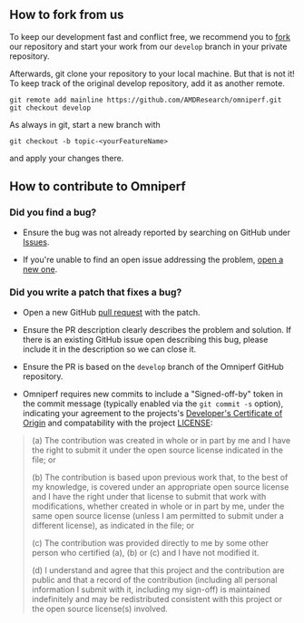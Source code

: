 ## How to fork from us

To keep our development fast and conflict free, we recommend you to [fork](https://github.com/AMDResearch/omniperf/fork) our repository and start your work from our `develop` branch in your private repository.

Afterwards, git clone your repository to your local machine. But that is not it! To keep track of the original develop repository, add it as another remote.

```
git remote add mainline https://github.com/AMDResearch/omniperf.git
git checkout develop
```

As always in git, start a new branch with

```
git checkout -b topic-<yourFeatureName>
```

and apply your changes there.

## How to contribute to Omniperf

### Did you find a bug?

- Ensure the bug was not already reported by searching on GitHub under [Issues](https://github.com/AMDResearch/omniperf/issues).

- If you're unable to find an open issue addressing the problem, [open a new one](https://github.com/AMDResearch/omniperf/issues/new).

### Did you write a patch that fixes a bug?

- Open a new GitHub [pull request](https://github.com/AMDResearch/omniperf/compare) with the patch.

- Ensure the PR description clearly describes the problem and solution. If there is an existing GitHub issue open describing this bug, please include it in the description so we can close it.

- Ensure the PR is based on the `develop` branch of the Omniperf GitHub repository.

- Omniperf requires new commits to include a "Signed-off-by" token in the commit message (typically enabled via the `git commit -s` option), indicating your agreement to the projects's [Developer's Certificate of Origin](https://developercertificate.org/) and compatability with the project [LICENSE](https://github.com/AMDResearch/omniperf/blob/main/LICENSE):


> (a) The contribution was created in whole or in part by me and I
> have the right to submit it under the open source license
> indicated in the file; or
> 
> (b) The contribution is based upon previous work that, to the best
> of my knowledge, is covered under an appropriate open source
> license and I have the right under that license to submit that
> work with modifications, whether created in whole or in part
> by me, under the same open source license (unless I am
> permitted to submit under a different license), as indicated
> in the file; or
> 
> (c) The contribution was provided directly to me by some other
> person who certified (a), (b) or (c) and I have not modified
> it.
> 
> (d) I understand and agree that this project and the contribution
> are public and that a record of the contribution (including all
> personal information I submit with it, including my sign-off) is
> maintained indefinitely and may be redistributed consistent with
> this project or the open source license(s) involved.
